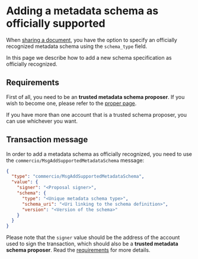# Adding a metadata schema as officially supported
When [sharing a document](send-document.md), you have the option to specify an officially recognized metadata schema
using the `schema_type` field. 

In this page we describe how to add a new schema specification as officially recognized. 

## Requirements
First of all, you need to be an **trusted metadata schema proposer**. If you wish to become one, please refer 
to the [proper page](../trusted-metadata-schema-proposers.md). 

If you have more than one account that is a trusted schema proposer, you can use whichever you want. 

## Transaction message
In order to add a metadata schema as officially recognized, you need to use the 
`commercio/MsgAddSupportedMetadataSchema` message:

```json
{
  "type": "commercio/MsgAddSupportedMetadataSchema",
  "value": {
    "signer": "<Proposal signer>",
    "schema": {
      "type": "<Unique metadata schema type>",
      "schema_uri": "<Uri linking to the schema definition>",
      "version": "<Version of the schema>"
    }
  }
}
```

Please note that the `signer` value should be the address of the account used to sign the transaction, 
which should also be a **trusted metadata schema proposer**. Read the [requirements](#requirements) for more details. 